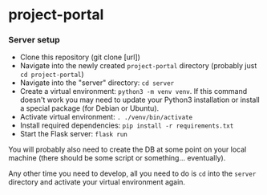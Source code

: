 # project-portal

### Server setup

- Clone this repository (git clone \[url\])
- Navigate into the newly created `project-portal` directory (probably just `cd project-portal`)
- Navigate into the "server" directory: `cd server`
- Create a virtual environment: `python3 -m venv venv`. If this command doesn't work you may need to update your Python3 installation or install a special package (for Debian or Ubuntu).
- Activate virtual environment: `. ./venv/bin/activate`
- Install required dependencies: `pip install -r requirements.txt`
- Start the Flask server: `flask run`

You will probably also need to create the DB at some point on your local machine (there should be some script or something... eventually).

Any other time you need to develop, all you need to do is `cd` into the `server` directory and activate your virtual environment again. 
